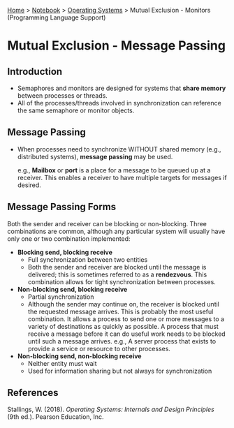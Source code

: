 <a href="../../">Home</a> > <a href="../notebook">Notebook</a> > <a href="./">Operating Systems</a> > Mutual Exclusion - Monitors (Programming Language Support)

# Mutual Exclusion - Message Passing



## Introduction

* Semaphores and monitors are designed for systems that **share memory** between processes or threads.
* All of the processes/threads involved in synchronization can reference the same semaphore or monitor objects.



## Message Passing

* When processes need to synchronize WITHOUT shared memory (e.g., distributed systems), **message passing** may be used.

  e.g., **Mailbox** or **port** is a place for a message to be queued up at a receiver. This enables a receiver to have multiple targets for messages if desired.



## Message Passing Forms

Both the sender and receiver can be blocking or non-blocking. Three combinations are common, although any particular system will usually have only one or two combination implemented:

* **Blocking send, blocking receive**
  * Full synchronization between two entities
  * Both the sender and receiver are blocked until the message is delivered; this is sometimes referred to as a **rendezvous**. This combination allows for tight synchronization between processes.
* **Non-blocking send, blocking receive**
  * Partial synchronization
  * Although the sender may continue on, the receiver is blocked until the requested message arrives. This is probably the most useful combination. It allows a process to send one or more messages to a variety of destinations as quickly as possible. A process that must receive a message before it can do useful work needs to be blocked until such a message arrives. e.g., A server process that exists to provide a service or resource to other processes.
* **Non-blocking send, non-blocking receive**
  * Neither entity must wait
  * Used for information sharing but not always for synchronization






## References

Stallings, W. (2018). *Operating Systems: Internals and Design Principles* (9th ed.). Pearson Education, Inc.
